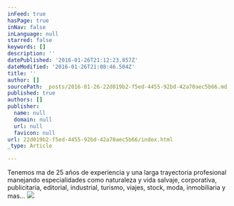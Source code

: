 ```yaml
---
inFeed: true
hasPage: true
inNav: false
inLanguage: null
starred: false
keywords: []
description: ''
datePublished: '2016-01-26T21:12:23.857Z'
dateModified: '2016-01-26T21:08:46.504Z'
title: ''
author: []
sourcePath: _posts/2016-01-26-22d019b2-f5ed-4455-92bd-42a70aec5b66.md
published: true
authors: []
publisher:
  name: null
  domain: null
  url: null
  favicon: null
url: 22d019b2-f5ed-4455-92bd-42a70aec5b66/index.html
_type: Article

---
```

Tenemos ma de 25 años de experiencia y una larga trayectoria profesional manejando especialidades como naturaleza y vida salvaje, corporativa, publicitaria, editorial, industrial, turismo, viajes, stock, moda, inmobiliaria y mas... ![](https://s3-us-west-2.amazonaws.com/the-grid-img/p/f35c331270ec10bae4c8b07ca654c3ad32280d81.jpg)